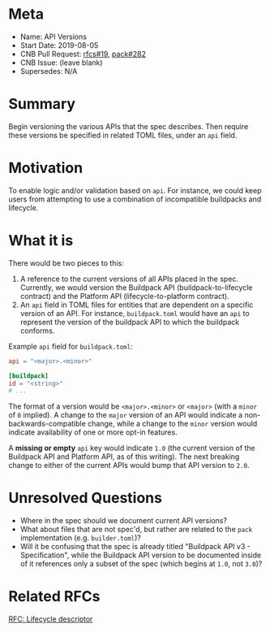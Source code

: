 # Meta
[meta]: #meta
- Name: API Versions
- Start Date: 2019-08-05
- CNB Pull Request: [rfcs#19](https://github.com/buildpack/rfcs/pull/19), [pack#282](https://github.com/buildpack/pack/pull/282)
- CNB Issue: (leave blank)
- Supersedes: N/A

# Summary
[summary]: #summary

Begin versioning the various APIs that the spec describes. Then require these versions be specified in related TOML files, under an `api` field.

# Motivation
[motivation]: #motivation

To enable logic and/or validation based on `api`. For instance, we could keep users from attempting to use a combination of incompatible buildpacks and lifecycle.

# What it is
[what-it-is]: #what-it-is

There would be two pieces to this:

1. A reference to the current versions of all APIs placed in the spec. Currently, we would version the Buildpack API (buildpack-to-lifecycle contract) and the Platform API (lifecycle-to-platform contract).
2. An `api` field in TOML files for entities that are dependent on a specific version of an API. For instance, `buildpack.toml` would have an `api` to represent the version of the buildpack API to which the buildpack conforms.

Example `api` field for `buildpack.toml`:

```toml
api = "<major>.<minor>"

[buildpack]
id = "<string>"
# ...
```

The format of a version would be `<major>.<minor>` or `<major>` (with a `minor` of `0` implied). A change to the `major` version of an API would indicate a non-backwards-compatible change, while a change to the `minor` version would indicate availability of one or more opt-in features.

A **missing or empty** `api` key would indicate `1.0` (the current version of the Buildpack API and Platform API, as of this writing). The next breaking change to either of the current APIs would bump that API version to `2.0`.

# Unresolved Questions
[unresolved-questions]: #unresolved-questions

- Where in the spec should we document current API versions?
- What about files that are not spec'd, but rather are related to the `pack` implementation (e.g. `builder.toml`)?
- Will it be confusing that the spec is already titled "Buildpack API v3 - Specification", while the Buildpack API version to be documented inside of it references only a subset of the spec (which begins at `1.0`, not `3.0`)?

# Related RFCs
[related-rfcs]: #related-rfcs
[RFC: Lifecycle descriptor](https://github.com/buildpack/rfcs/pull/20)

